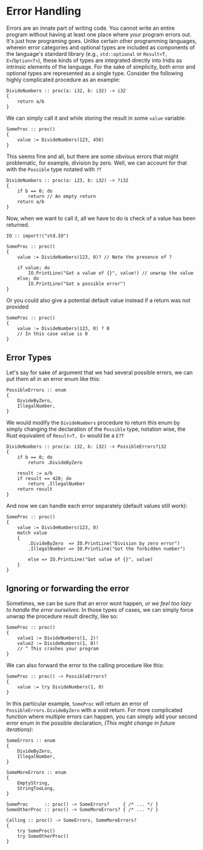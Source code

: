 # Error Handling
Errors are an innate part of writing code. You cannot write an entire program without having at least one place where your program errors out. It's just how programing goes. Unlike certain other programming languages, wherein error categories and optional types are included as components of the language's standard library (e.g., `std::optional` or `Result<T, E>`/`Option<T>`), these kinds of types are integrated directly into Iridis as intrinsic elements of the language. For the sake of simplicity, both error and optional types are represented as a single type. Consider the following highly complicated procedure as an example:

```iridis
DivideNumbers :: proc(a: i32, b: i32) -> i32
{
    return a/b
}
```

We can simply call it and while storing the result in some `value` variable:

```iridis
SomeProc :: proc()
{
    value := DivideNumbers(123, 456)
}
```

This seems fine and all, but there are some obvious errors that might problematic, for example, division by zero. Well, we can account for that with the `Possible` type notated with `?T`

```iridis
DivideNumbers :: proc(a: i23, b: i32) -> ?i32
{
    if b == 0; do
        return // An empty return
    return a/b
}
```

Now, when we want to call it, all we have to do is check of a value has been returned.
```iridis
IO :: import!("std.IO")

SomeProc :: proc()
{
    value := DivideNumbers(123, 0)? // Note the presence of ?

    if value; do
        IO.PrintLine("Got a value of {}", value!) // unwrap the value
    else; do
        IO.PrintLine("Got a possible error")
}
```

Or you could also give a potential default value instead if a return was not provided
```iridis
SomeProc :: proc()
{
    value := DivideNumbers(123, 0) ? 0
    // In this case value is 0
}
```

## Error Types
Let's say for sake of argument that we had several possible errors, we can put them all in an error enum like this:
```
PossibleErrors :: enum
{
    DivideByZero,
    IllegalNumber,
}
```

We would modify the `DivideNumbers` procedure to return this enum by simply changing the declaration of the `Possible` type, notation wise, the Rust equivalent of `Result<T, E>` would be a `E?T`
```iridis
DivideNumbers :: proc(a: i32, b: i32) -> PossibleErrors?i32
{
    if b == 0; do
        return .DivideByZero

    result := a/b
    if result == 420; do
        return .IllegalNumber
    return result
}
```

And now we can handle each error separately (default values still work):
```iridis
SomeProc :: proc()
{
    value := DivideNumbers(123, 0)
    match value
    {
        .DivideByZero  => IO.PrintLine("Division by zero error")
        .IllegalNumber => IO.PrintLine("Got the forbidden number")

        else => IO.PrintLine("Got value of {}", value)
    }
}
```

## Ignoring or forwarding the error
Sometimes, we can be sure that an error wont happen, _or we feel too lazy to handle the error ourselves_. In those types of cases, we can simply force unwrap the procedure result directly, like so:
```iridis
SomeProc :: proc()
{
    value1 := DivideNumbers(1, 2)!
    value2 := DivideNumbers(1, 0)!
    // ^ This crashes your program
}
```

We can also forward the error to the calling procedure like this:
```iridis
SomeProc :: proc() -> PossibleErrors?
{
    value := try DivideNumbers(1, 0)
}
```

In this particular example, `SomeProc` will return an error of `PossibleErrors.DivideByZero` with a void return. For more complicated function where multiple errors can happen, you can simply add your second error enum in the possible declaration, _(This might change in future iterations)_:

```
SomeErrors :: enum
{
    DivideByZero,
    IllegalNumber,
}

SomeMoreErrors :: enum
{
	EmptyString,
	StringTooLong,
}

SomeProc      :: proc() -> SomeErrors?     { /* ... */ }
SomeOtherProc :: proc() -> SomeMoreErrors? { /* ... */ }

Calling :: proc() -> SomeErrors, SomeMoreErrors?
{
	try SomeProc()
	try SomeOtherProc()
}
```

